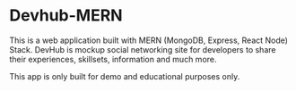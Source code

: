 # Devhub-MERN

This is a web application built with MERN (MongoDB, Express, React Node) Stack. DevHub is mockup social networking site for developers to share their experiences, skillsets, information and much more. 

This app is only built for demo and educational purposes only.
